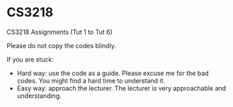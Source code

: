 # CS3218
CS3218 Assignments (Tut 1 to Tut 6)

Please do not copy the codes blindly. <br/> 

If you are stuck: <br/>

<ul>
  <li>Hard way: use the code as a guide. Please excuse me for the bad codes. You might find a hard time to understand it.</li>
  <li>Easy way: approach the lecturer. The lecturer is very approachable and understanding. </li>
</ul>
